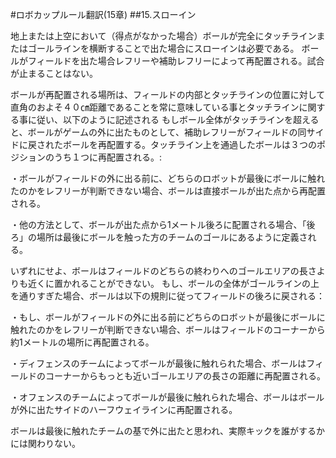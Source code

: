 #ロボカップルール翻訳(15章)
##15.スローイン

地上または上空において（得点がなかった場合）ボールが完全にタッチラインまたはゴールラインを横断することで出た場合にスローインは必要である。
ボールがフィールドを出た場合レフリーや補助レフリーによって再配置される。試合が止まることはない。

ボールが再配置される場所は、フィールドの内部とタッチラインの位置に対して直角のおよそ４０㎝距離であることを常に意味している事とタッチラインに関する事に従い、以下のように記述される
もしボール全体がタッチラインを超えると、ボールがゲームの外に出たものとして、補助レフリーがフィールドの同サイドに戻されたボールを再配置する。タッチライン上を通過したボールは３つのポジションのうち１つに再配置される。:

・ボールがフィールドの外に出る前に、どちらのロボットが最後にボールに触れたのかをレフリーが判断できない場合、ボールは直接ボールが出た点から再配置される。

・他の方法として、ボールが出た点から1メートル後ろに配置される場合、「後ろ」の場所は最後にボールを触った方のチームのゴールにあるように定義される。

いずれにせよ、ボールはフィールドのどちらの終わりへのゴールエリアの長さよりも近くに置かれることができない。
もし、ボールの全体がゴールラインの上を通りすぎた場合、ボールは以下の規則に従ってフィールドの後ろに戻される：

・もし、ボールがフィールドの外に出る前にどちらのロボットが最後にボールに触れたのかをレフリーが判断できない場合、ボールはフィールドのコーナーから約1メートルの場所に再配置される。

・ディフェンスのチームによってボールが最後に触れられた場合、ボールはフィールドのコーナーからもっとも近いゴールエリアの長さの距離に再配置される。

・オフェンスのチームによってボールが最後に触れられた場合、ボールはボールが外に出たサイドのハーフウェイラインに再配置される。

ボールは最後に触れたチームの基で外に出たと思われ、実際キックを誰がするかには関わりない。
